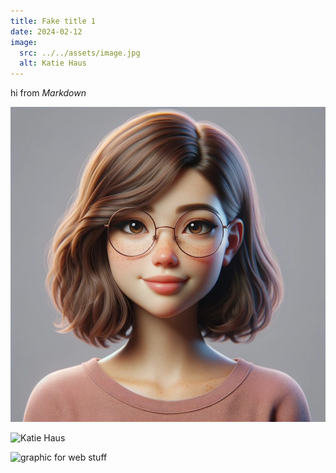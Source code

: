 ```yaml
---
title: Fake title 1
date: 2024-02-12
image: 
  src: ../../assets/image.jpg
  alt: Katie Haus
---
```


hi from *Markdown*

![Katie Haus](../../assets/image.jpg)


![Katie Haus](/image.jpg)

![graphic for web stuff](https://astro.build/_astro/content-focused.VdVRy80q.webp)